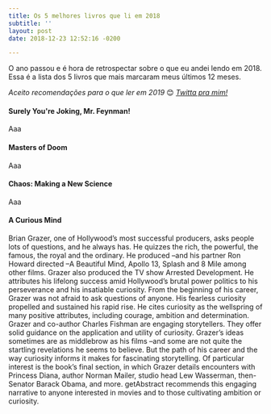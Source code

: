 ```yaml
---
title: Os 5 melhores livros que li em 2018
subtitle: ''
layout: post
date: 2018-12-23 12:52:16 -0200

---
```

O ano passou e é hora de retrospectar sobre o que eu andei lendo em 2018. Essa é a lista dos 5 livros que mais marcaram meus últimos 12 meses.

_Aceito recomendações para o que ler em 2019_ 😊 [_Twitta pra mim!_](https://twitter.com/jpfaraco)

#### Surely You're Joking, Mr. Feynman!

Aaa

#### Masters of Doom

Aaa

#### Chaos: Making a New Science

Aaa

#### A Curious Mind

Brian Grazer, one of Hollywood’s most successful producers, asks people lots of questions, and he always has. He quizzes the rich, the powerful, the famous, the royal and the ordinary. He produced –and his partner Ron Howard directed –A Beautiful Mind, Apollo 13, Splash and 8 Mile among other films. Grazer also produced the TV show Arrested Development. He attributes his lifelong success amid Hollywood’s brutal power politics to his perseverance and his insatiable curiosity. From the beginning of his career, Grazer was not afraid to ask questions of anyone. His fearless curiosity propelled and sustained his rapid rise. He cites curiosity as the wellspring of many positive attributes, including courage, ambition and determination. Grazer and co-author Charles Fishman are engaging storytellers. They offer solid guidance on the application and utility of curiosity. Grazer’s ideas sometimes are as middlebrow as his films –and some are not quite the startling revelations he seems to believe. But the path of his career and the way curiosity informs it makes for fascinating storytelling. Of particular interest is the book’s final section, in which Grazer details encounters with Princess Diana, author Norman Mailer, studio head Lew Wasserman, then-Senator Barack Obama, and more. getAbstract recommends this engaging narrative to anyone interested in movies and to those cultivating ambition or curiosity.